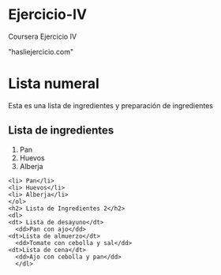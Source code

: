 # Ejercicio-IV
Coursera Ejercicio IV
<html>
  <head>
  <link> "hasliejercicio.com" </link>
  </head>
  
  <body>
    <h1>Lista numeral</h1>
    <p>Esta es una lista de ingredientes y preparación de ingredientes</p>
    <h2>Lista de ingredientes</h2>
    <ol> 
      <li>Pan</li>
      <li>Huevos</li>
      <li>Alberja</li>
    </ol>
    
    <li> Pan</li>
    <li> Huevos</li>
    <li> Alberja</li>
    </ol>
    <h2> Lista de Ingredientes 2</h2>
    <dl> 
    <dt> Lista de desayuno</dt>
      <dd>Pan con ajo</dd>
    <dt>Lista de almuerzo</dt>
      <dd>Tomate con cebolla y sal</dd>
    <dt>Lista de cena</dt>
      <dd>Ajo con cebolla y pan</dd>
      </dl>
      
  </body>
</html>

